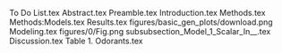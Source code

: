 To Do List.tex
Abstract.tex
Preamble.tex
Introduction.tex
Methods.tex
Methods:Models.tex
Results.tex
figures/basic_gen_plots/download.png
Modeling.tex
figures/0/Fig.png
subsubsection_Model_1_Scalar_In__.tex
Discussion.tex
Table 1. Odorants.tex